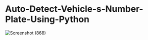 # Auto-Detect-Vehicle-s-Number-Plate-Using-Python
![Screenshot (868)](https://user-images.githubusercontent.com/64592542/149661145-8fb19a0c-27b4-42ca-b7d7-a0e8927adc10.png)
